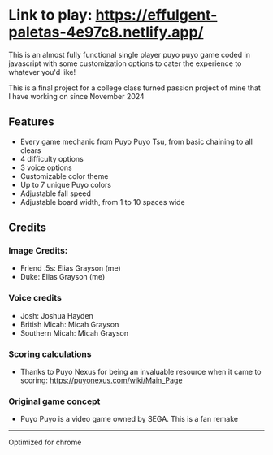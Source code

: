 # Link to play: https://effulgent-paletas-4e97c8.netlify.app/

This is an almost fully functional single player puyo puyo game coded in javascript with some customization options to cater the experience to whatever you'd like!

This is a final project for a college class turned passion project of mine that I have working on since November 2024

## Features
- Every game mechanic from Puyo Puyo Tsu, from basic chaining to all clears
- 4 difficulty options
- 3 voice options
- Customizable color theme
- Up to 7 unique Puyo colors 
- Adjustable fall speed
- Adjustable board width, from 1 to 10 spaces wide

## Credits
### Image Credits:
- Friend .5s: Elias Grayson (me)
- Duke: Elias Grayson (me)

### Voice credits
- Josh: Joshua Hayden
- British Micah: Micah Grayson
- Southern Micah: Micah Grayson

### Scoring calculations
- Thanks to Puyo Nexus for being an invaluable resource when it came to scoring: https://puyonexus.com/wiki/Main_Page

### Original game concept
- Puyo Puyo is a video game owned by SEGA. This is a fan remake

-------

Optimized for chrome
